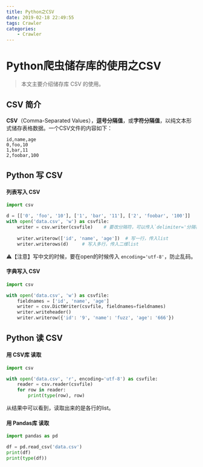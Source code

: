 ```yaml
---
title: Python之CSV
date: 2019-02-18 22:49:55
tags: Crawler
categories:
	- Crawler
---
```


# Python爬虫储存库的使用之CSV

> 本文主要介绍储存库 CSV 的使用。



## CSV 简介

**CSV**（Comma-Separated Values），**逗号分隔值**，或**字符分隔值**，以纯文本形式储存表格数据。一个CSV文件的内容如下：

```csv
id,name,age
0,foo,10
1,bar,11
2,foobar,100
```

## Python 写 CSV

#### 列表写入 CSV

```python
import csv

d = [['0', 'foo', '10'], ['1', 'bar', '11'], ['2', 'foobar', '100']]
with open('data.csv', 'w') as csvfile:
    writer = csv.writer(csvfile)    # 要改分隔符，可以传入`delimiter='分隔符'`
    
    writer.writerow(['id', 'name', 'age'])  # 写一行，传入list
    writer.writerows(d)     # 写入多行，传入二维list
```

⚠️【注意】写中文的时候，要在open的时候传入 `encoding='utf-8'`，防止乱码。

#### 字典写入 CSV

```python
import csv

with open('data.csv', 'w') as csvfile:
    fieldnames = ['id', 'name', 'age']
    writer = csv.DictWriter(csvfile, fieldnames=fieldnames)
    writer.writeheader()
    writer.writerow({'id': '9', 'name': 'fuzz', 'age': '666'})
```

## Python 读 CSV

#### 用 CSV库 读取

```python
import csv

with open('data.csv', 'r', encoding='utf-8') as csvfile:
    reader = csv.reader(csvfile)
    for row in reader:
        print(type(row), row)
```

从结果中可以看到，读取出来的是各行的list。

#### 用 Pandas库 读取

```python
import pandas as pd

df = pd.read_csv('data.csv')
print(df)
print(type(df))
```